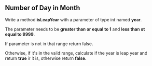 ## Number of Day in Month

Write a method **isLeapYear** with a parameter of type int named **year**.

The parameter needs to be **greater than or equal to 1** and **less than ot equal to 9999**.

If parameter is not in that range return false.

Otherwise, if it's in the valid range, calculate if the year is leap year and return **true** ir it is,
otherwise return **false**.


